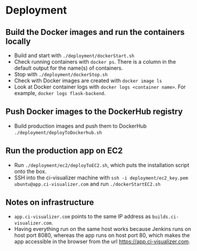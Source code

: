 # Deployment

## Build the Docker images and run the containers locally

- Build and start with `./deployment/dockerStart.sh`
- Check running containers with `docker ps`. There is a column in the default output for the name(s) of containers.
- Stop with `./deployment/dockerStop.sh`
- Check with Docker images are created with `docker image ls`
- Look at Docker container logs with `docker logs <container name>`. For example, `docker logs flask-backend`.

## Push Docker images to the DockerHub registry

- Build production images and push them to DockerHub `./deployment/deployToDockerhub.sh`

## Run the production app on EC2

- Run `./deployment/ec2/deployToEC2.sh`, which puts the installation script onto the box.
- SSH into the ci-visualizer machine with `ssh -i deployment/ec2_key.pem ubuntu@app.ci-visualizer.com` and run
`./dockerStartEC2.sh`

## Notes on infrastructure

- `app.ci-visualizer.com` points to the same IP address as `builds.ci-visualizer.com`.
- Having everything run on the same host works because Jenkins runs on host port 8080, whereas the app runs on host port
  80, which makes the app accessible in the browser from the url https://app.ci-visualizer.com.
